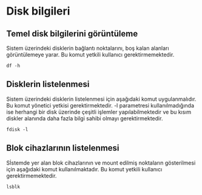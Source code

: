 # Disk bilgileri

## **Temel disk bilgilerini görüntüleme**

Sistem üzerindeki disklerin bağlantı noktalarını, boş kalan alanları görüntülemeye yarar. Bu komut yetkili kullanıcı gerektirmemektedir. 

```text
df -h
```

## Disklerin listelenmesi

Sistem üzerindeki disklerin listelenmesi için aşağıdaki komut uygulanmalıdır. Bu komut yönetici yetkisi gerektirmektedir. -l parametresi kullanılmadığında ise herhangi bir disk üzerinde çeşitli işlemler yapılabilmektedir ve bu kısım diskler alanında daha fazla bilgi sahibi olmayı gerektirmektedir.

```text
fdisk -l
```

## Blok cihazlarının listelenmesi

Sİstemde yer alan blok cihazlarının ve mount edilmiş noktaların gösterilmesi için aşağıdaki komut kullanılmaktadır. Bu komut yetkili kullanıcı gerektirmemektedir.

```text
lsblk
```

